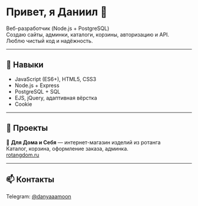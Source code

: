 # Привет, я Даниил 👋

Веб-разработчик (Node.js + PostgreSQL)  
Создаю сайты, админки, каталоги, корзины, авторизацию и API.  
Люблю чистый код и надёжность.

---

## 🧩 Навыки

- JavaScript (ES6+), HTML5, CSS3  
- Node.js + Express  
- PostgreSQL + SQL  
- EJS, jQuery, адаптивная вёрстка  
- Cookie

---

## 🚀 Проекты

🛒 **Для Дома и Себя** — интернет-магазин изделий из ротанга  
Каталог, корзина, оформление заказа, админка.  
[rotangdom.ru](https://rotangdom.ru)

---

## 📫 Контакты

Telegram: [@danyaaamoon](https://t.me/danyaaamoon)
